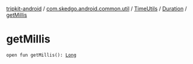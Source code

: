 [tripkit-android](../../../index.md) / [com.skedgo.android.common.util](../../index.md) / [TimeUtils](../index.md) / [Duration](index.md) / [getMillis](./get-millis.md)

# getMillis

`open fun getMillis(): `[`Long`](https://kotlinlang.org/api/latest/jvm/stdlib/kotlin/-long/index.html)